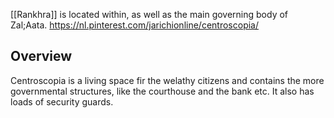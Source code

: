 [[Rankhra]] is located within, as well as the main governing body of Zal;Aata.
https://nl.pinterest.com/jarichionline/centroscopia/

## Overview
Centroscopia is a living space fir the welathy citizens and contains the more governmental structures, like the courthouse and the bank etc. It also has loads of security guards.

